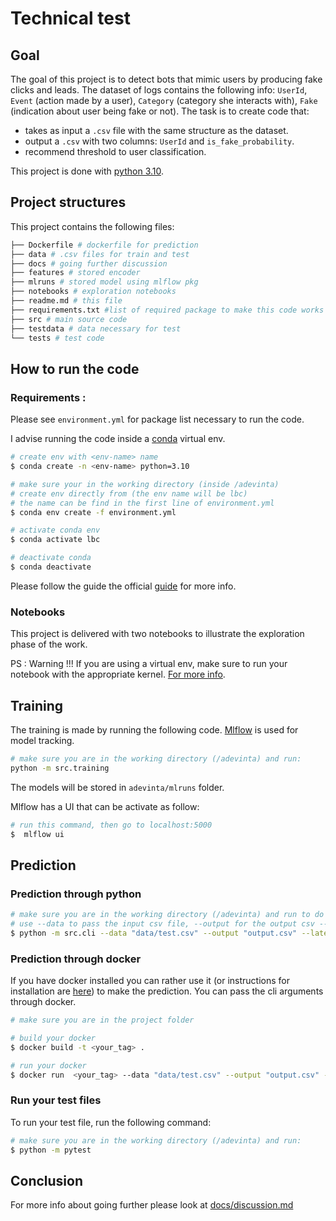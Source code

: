 # Technical test

## Goal
The goal of this project is to detect bots that mimic users by producing fake clicks and leads.
The dataset of logs contains the following info: `UserId`, `Event` (action made by a user), `Category` (category she interacts with), `Fake` (indication about user being fake or not).
The task is to create code that:
- takes as input a `.csv` file with the same structure as the dataset.
- output a `.csv` with two columns: `UserId` and `is_fake_probability`.
- recommend threshold to user classification.

This project is done with [python 3.10](https://www.python.org/downloads/).


## Project structures
This project contains the following files:

```bash
├── Dockerfile # dockerfile for prediction
├── data # .csv files for train and test
├── docs # going further discussion
├── features # stored encoder
├── mlruns # stored model using mlflow pkg
├── notebooks # exploration notebooks
├── readme.md # this file
├── requirements.txt #list of required package to make this code works
├── src # main source code
├── testdata # data necessary for test
└── tests # test code
```

## How to run the code
### Requirements :
Please see `environment.yml` for package list necessary to run the code.

I advise running the code inside a [conda](https://docs.conda.io/projects/conda/en/latest/user-guide/install/index.html) virtual env.

```bash
# create env with <env-name> name
$ conda create -n <env-name> python=3.10

# make sure your in the working directory (inside /adevinta)
# create env directly from (the env name will be lbc)
# the name can be find in the first line of environment.yml
$ conda env create -f environment.yml

# activate conda env
$ conda activate lbc

# deactivate conda
$ conda deactivate
```

Please follow the guide the official [guide](https://docs.conda.io/projects/conda/en/latest/user-guide/tasks/manage-environments.html) for more info.

### Notebooks
This project is delivered with two notebooks to illustrate the exploration phase of the work.

PS : Warning !!! If you are using a virtual env, make sure to run your notebook with the appropriate kernel. [For more info](https://stackoverflow.com/questions/53004311/how-to-add-conda-environment-to-jupyter-lab).



## Training
The training is made by running the following code. [Mlflow](https://mlflow.org/) is used for model tracking.
```bash
# make sure you are in the working directory (/adevinta) and run:
python -m src.training
```

The models will be stored in `adevinta/mlruns` folder.

Mlflow has a UI that can be activate as follow:

```bash
# run this command, then go to localhost:5000
$  mlflow ui
```

## Prediction

### Prediction through python
```bash
# make sure you are in the working directory (/adevinta) and run to do a prediction
# use --data to pass the input csv file, --output for the output csv --use-latest
$ python -m src.cli --data "data/test.csv" --output "output.csv" --latest
```
### Prediction through docker

If you have docker installed you can rather use it (or instructions for installation are [here](https://docs.docker.com/get-docker/)) to make the prediction. You can pass the cli arguments through docker.

```bash
# make sure you are in the project folder

# build your docker
$ docker build -t <your_tag> .

# run your docker
$ docker run  <your_tag> --data "data/test.csv" --output "output.csv" --latest
```


### Run your test files
To run your test file, run the following command:

```bash
# make sure you are in the working directory (/adevinta) and run:
$ python -m pytest
```

## Conclusion

For more info about going further please look at [docs/discussion.md](/docs/discussion.md)